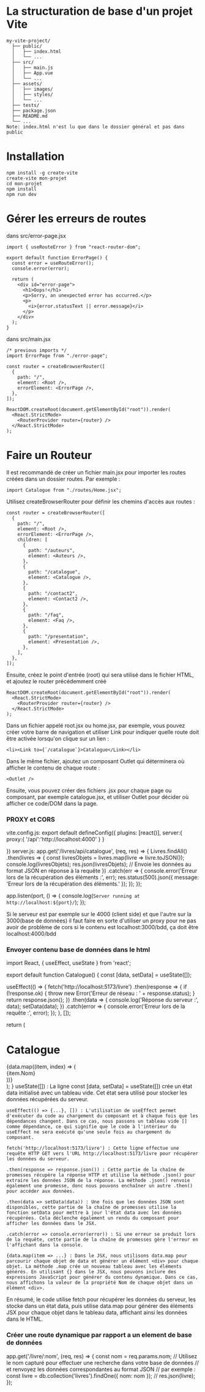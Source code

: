 # La structuration de base d'un projet Vite 
```
my-vite-project/
  ├── public/
  │   ├── index.html
  │   └── ...
  ├── src/
  │   ├── main.js
  │   ├── App.vue
  │   └── ...
  ├── assets/
  │   ├── images/
  │   ├── styles/
  │   └── ...
  ├── tests/
  ├── package.json
  ├── README.md
  └── ...
Note: index.html n'est lu que dans le dossier général et pas dans public

```
# Installation
```
npm install -g create-vite
create-vite mon-projet
cd mon-projet
npm install
npm run dev

```





# Gérer les erreurs de routes 

dans src/error-page.jsx
```
import { useRouteError } from "react-router-dom";

export default function ErrorPage() {
  const error = useRouteError();
  console.error(error);

  return (
    <div id="error-page">
      <h1>Oops!</h1>
      <p>Sorry, an unexpected error has occurred.</p>
      <p>
        <i>{error.statusText || error.message}</i>
      </p>
    </div>
  );
}
```

dans src/main.jsx
```
/* previous imports */
import ErrorPage from "./error-page";

const router = createBrowserRouter([
  {
    path: "/",
    element: <Root />,
    errorElement: <ErrorPage />,
  },
]);

ReactDOM.createRoot(document.getElementById("root")).render(
  <React.StrictMode>
    <RouterProvider router={router} />
  </React.StrictMode>
);

```




# Faire un Routeur
Il est recommandé de créer un fichier main.jsx pour importer les routes créées dans un dossier routes. Par exemple :
```
import Catalogue from "./routes/Home.jsx";
```
Utilisez createBrowserRouter pour définir les chemins d'accès aux routes :
```
const router = createBrowserRouter([
  {
    path: "/",
    element: <Root />,
    errorElement: <ErrorPage />,
    children: [
      {
        path: "/auteurs",
        element: <Auteurs />,
      },
      {
        path: "/catalogue",
        element: <Catalogue />,
      },
      {
        path: "/contact2",
        element: <Contact2 />,
      },
      {
        path: "/faq",
        element: <Faq />,
      },
      {
        path: "/presentation",
        element: <Presentation />,
      },
    ],
  },
]);

```
Ensuite, créez le point d'entrée (root) qui sera utilisé dans le fichier HTML, et ajoutez le router précédemment créé 
```
ReactDOM.createRoot(document.getElementById("root")).render(
  <React.StrictMode>
    <RouterProvider router={router} />
  </React.StrictMode>
);

```
Dans un fichier appelé root.jsx ou home.jsx, par exemple, vous pouvez créer votre barre de navigation et utiliser Link pour indiquer quelle route doit être activée lorsqu'on clique sur un lien :
```
<li><Link to={`/catalogue`}>Catalogue</Link></li>

```
Dans le même fichier, ajoutez un composant Outlet qui déterminera où afficher le contenu de chaque route :
```
<Outlet />

```
Ensuite, vous pouvez créer des fichiers .jsx pour chaque page ou composant, par exemple catalogue.jsx, et utiliser Outlet pour décider où afficher ce code/DOM dans la page.



### PROXY et CORS
vite.config.js:
export default defineConfig({
  plugins: [react()],
  server:{
    proxy:{
      '/api':'http://localhost:4000'
    }
  }

})
server.js:
app.get('/livres/api/catalogue', (req, res) => {
  Livres.findAll()
    .then(livres => {
      const livresObjets = livres.map(livre => livre.toJSON());
      console.log(livresObjets);
      res.json(livresObjets); // Envoie les données au format JSON en réponse à la requête
    })
    .catch(err => {
      console.error('Erreur lors de la récupération des éléments :', err);
      res.status(500).json({ message: 'Erreur lors de la récupération des éléments.' });
    });
});

app.listen(port, () => {
  console.log(`Server running at http://localhost:${port}/`);
});

Si le serveur est par exemple sur le 4000 (client side) et que l'autre sur la 3000(base de données)
il faut faire en sorte d'utiliser un proxy pour ne pas avoir de problème de cors si le contenu est localhost:3000/bdd, ça doit être localhost:4000/bdd




### Envoyer contenu base de données dans le html 

import React, { useEffect, useState } from 'react';

export default function Catalogue() {
  const [data, setData] = useState([]);

  useEffect(() => {
    fetch('http://localhost:5173/livre')
      .then(response => {
        if (!response.ok) {
          throw new Error('Erreur de réseau : ' + response.status);
        }
        return response.json();
      })
      .then(data => {
        console.log('Réponse du serveur :', data);
        setData(data);
      })
      .catch(error => {
        console.error('Erreur lors de la requête :', error);
      });
  }, []);

  return (
    <div>
      <h1>Catalogue</h1>
      {data.map((item, index) => (
        <div key={index}>
          {item.Nom}
        </div>
      ))}
    </div>
  );
}
    useState([]) : La ligne const [data, setData] = useState([]) crée un état data initialisé avec un tableau vide. Cet état sera utilisé pour stocker les données récupérées du serveur.

    useEffect(() => {...}, []) : L'utilisation de useEffect permet d'exécuter du code au chargement du composant et à chaque fois que les dépendances changent. Dans ce cas, nous passons un tableau vide [] comme dépendance, ce qui signifie que le code à l'intérieur du useEffect ne sera exécuté qu'une seule fois au chargement du composant.

    fetch('http://localhost:5173/livre') : Cette ligne effectue une requête HTTP GET vers l'URL http://localhost:5173/livre pour récupérer les données du serveur.

    .then(response => response.json()) : Cette partie de la chaîne de promesses récupère la réponse HTTP et utilise la méthode .json() pour extraire les données JSON de la réponse. La méthode .json() renvoie également une promesse, donc nous pouvons enchaîner un autre .then() pour accéder aux données.

    .then(data => setData(data)) : Une fois que les données JSON sont disponibles, cette partie de la chaîne de promesses utilise la fonction setData pour mettre à jour l'état data avec les données récupérées. Cela déclenche également un rendu du composant pour afficher les données dans le JSX.

    .catch(error => console.error(error)) : Si une erreur se produit lors de la requête, cette partie de la chaîne de promesses gère l'erreur en l'affichant dans la console.

    {data.map(item => ...} : Dans le JSX, nous utilisons data.map pour parcourir chaque objet de data et générer un élément <div> pour chaque objet. La méthode .map crée un nouveau tableau avec les éléments générés. En utilisant {} dans le JSX, nous pouvons inclure des expressions JavaScript pour générer du contenu dynamique. Dans ce cas, nous affichons la valeur de la propriété Nom de chaque objet dans un élément <div>.

En résumé, le code utilise fetch pour récupérer les données du serveur, les stocke dans un état data, puis utilise data.map pour générer des éléments JSX pour chaque objet dans le tableau data, affichant ainsi les données dans le HTML.


### Créer une route dynamique par rapport a un element de base de données
app.get('/livre/:nom', (req, res) => {
  const nom = req.params.nom;
  // Utilisez le nom capturé pour effectuer une recherche dans votre base de données
  // et renvoyez les données correspondantes au format JSON
  // par exemple : const livre = db.collection('livres').findOne({ nom: nom });
  // res.json(livre);
});